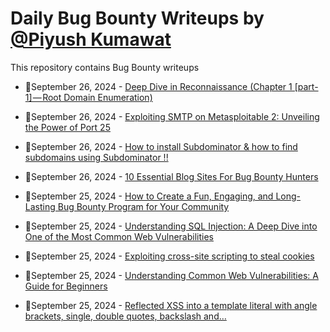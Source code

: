 # Daily Bug Bounty Writeups by [@Piyush Kumawat](https://twitter.com/piyush_supiy) 
This repository contains Bug Bounty writeups

<!-- BLOG-POST-LIST:START -->
 - 💯September 26, 2024 - [Deep Dive in Reconnaissance &lpar;Chapter 1 [part-1] — Root Domain Enumeration&rpar;](https://medium.com/@bitthr3at/deep-dive-in-reconnaissance-chapter-1-part-1-root-domain-enumeration-7ddfda1283fd?source=rss------bug_bounty-5) 

 - 💯September 26, 2024 - [Exploiting SMTP on Metasploitable 2: Unveiling the Power of Port 25](https://medium.com/@thefellowhacker/exploiting-smtp-on-metasploitable-2-unveiling-the-power-of-port-25-4fab583855f8?source=rss------bug_bounty-5) 

 - 💯September 26, 2024 - [How to install Subdominator &amp; how to find subdomains using Subdominator !!](https://medium.com/@sherlock297/how-to-install-subdominator-how-to-find-subdomains-using-subdominator-fe9b48be2aea?source=rss------bug_bounty-5) 

 - 💯September 26, 2024 - [10 Essential Blog Sites For Bug Bounty Hunters](https://medium.com/@RaunakGupta1922/10-essential-blog-sites-for-bug-bounty-hunters-8309cbbe3756?source=rss------bug_bounty-5) 

 - 💯September 25, 2024 - [How to Create a Fun, Engaging, and Long-Lasting Bug Bounty Program for Your Community](https://medium.com/@GrowthKingdom/how-to-create-a-fun-engaging-and-long-lasting-bug-bounty-program-for-your-community-f67da7fb230a?source=rss------bug_bounty-5) 

 - 💯September 25, 2024 - [Understanding SQL Injection: A Deep Dive into One of the Most Common Web Vulnerabilities](https://medium.com/@mrutunjayasenapati0/understanding-sql-injection-a-deep-dive-into-one-of-the-most-common-web-vulnerabilities-2c5d031180c6?source=rss------bug_bounty-5) 

 - 💯September 25, 2024 - [Exploiting cross-site scripting to steal cookies](https://medium.com/@codingbolt.in/exploiting-cross-site-scripting-to-steal-cookies-8f57e316e8d3?source=rss------bug_bounty-5) 

 - 💯September 25, 2024 - [Understanding Common Web Vulnerabilities: A Guide for Beginners](https://medium.com/@mrutunjayasenapati0/understanding-common-web-vulnerabilities-a-guide-for-beginners-398e8987cc4f?source=rss------bug_bounty-5) 

 - 💯September 25, 2024 - [Reflected XSS into a template literal with angle brackets, single, double quotes, backslash and…](https://medium.com/@codingbolt.in/reflected-xss-into-a-template-literal-with-angle-brackets-single-double-quotes-backslash-and-5acbbd9f2631?source=rss------bug_bounty-5) 
<!-- BLOG-POST-LIST:END -->
